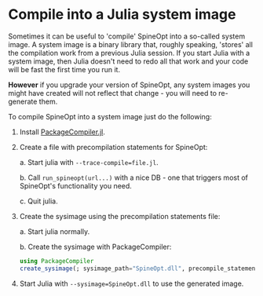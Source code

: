 # Compile into a Julia system image

Sometimes it can be useful to 'compile' SpineOpt into a so-called system image. A system image is a binary library
that, roughly speaking, 'stores' all the compilation work from a previous Julia session.
If you start Julia with a system image, then Julia doesn't need to redo all that work and your code will be fast the
first time you run it.

**However** if you upgrade your version of
SpineOpt, any system images you might have created will not reflect that change - you will need to re-generate them.

To compile SpineOpt into a system image just do the following:

1. Install [PackageCompiler.jl](https://github.com/JuliaLang/PackageCompiler.jl).

1. Create a file with precompilation statements for SpineOpt:

   a. Start julia with `--trace-compile=file.jl`.

   b. Call `run_spineopt(url...)` with a nice DB - one that triggers most of SpineOpt's functionality you need.

   c. Quit julia.

1. Create the sysimage using the precompilation statements file:

   a. Start julia normally.

   b. Create the sysimage with PackageCompiler:

   ```julia
   using PackageCompiler
   create_sysimage(; sysimage_path="SpineOpt.dll", precompile_statements_file="file.jl")
   ```

1. Start Julia with `--sysimage=SpineOpt.dll` to use the generated image.